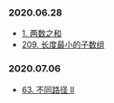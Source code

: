### 2020.06.28
- [1. 两数之和](/src/Hash/1_两数之和)
- [209. 长度最小的子数组](/src/双指针遍历/209_长度最小的子数组)

### 2020.07.06
- [63. 不同路径 II](/src/动态规划/63_不同路径%20II)
